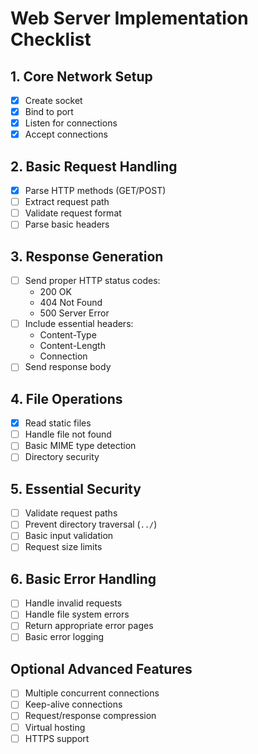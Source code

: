 # Web Server Implementation Checklist

## 1. Core Network Setup
- [x] Create socket
- [x] Bind to port
- [x] Listen for connections
- [x] Accept connections

## 2. Basic Request Handling
- [x] Parse HTTP methods (GET/POST)
- [ ] Extract request path
- [ ] Validate request format
- [ ] Parse basic headers

## 3. Response Generation
- [ ] Send proper HTTP status codes:
  - 200 OK
  - 404 Not Found
  - 500 Server Error
- [ ] Include essential headers:
  - Content-Type
  - Content-Length
  - Connection
- [ ] Send response body

## 4. File Operations
- [x] Read static files
- [ ] Handle file not found
- [ ] Basic MIME type detection
- [ ] Directory security

## 5. Essential Security
- [ ] Validate request paths
- [ ] Prevent directory traversal (`../`)
- [ ] Basic input validation
- [ ] Request size limits

## 6. Basic Error Handling
- [ ] Handle invalid requests
- [ ] Handle file system errors
- [ ] Return appropriate error pages
- [ ] Basic error logging

## Optional Advanced Features
- [ ] Multiple concurrent connections
- [ ] Keep-alive connections
- [ ] Request/response compression
- [ ] Virtual hosting
- [ ] HTTPS support
